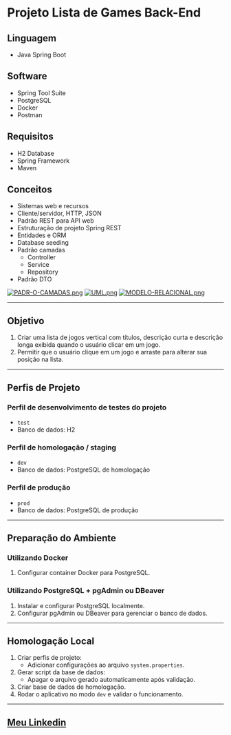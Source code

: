 # Projeto Lista de Games Back-End

## Linguagem
- Java Spring Boot

## Software
- Spring Tool Suite
- PostgreSQL
- Docker
- Postman

## Requisitos
- H2 Database
- Spring Framework
- Maven

## Conceitos
- Sistemas web e recursos
- Cliente/servidor, HTTP, JSON
- Padrão REST para API web
- Estruturação de projeto Spring REST
- Entidades e ORM
- Database seeding
- Padrão camadas
  - Controller
  - Service
  - Repository
- Padrão DTO

[![PADR-O-CAMADAS.png](https://i.postimg.cc/TwSLhKcG/PADR-O-CAMADAS.png)](https://postimg.cc/dk2txtXS)
[![UML.png](https://i.postimg.cc/02bgpcq9/UML.png)](https://postimg.cc/svd0zPXL)
[![MODELO-RELACIONAL.png](https://i.postimg.cc/GhkfPN5w/MODELO-RELACIONAL.png)](https://postimg.cc/bswLp6P3)


---

## Objetivo
1. Criar uma lista de jogos vertical com títulos, descrição curta e descrição longa exibida quando o usuário clicar em um jogo.
2. Permitir que o usuário clique em um jogo e arraste para alterar sua posição na lista.

---

## Perfis de Projeto

### Perfil de desenvolvimento de testes do projeto
- `test`
- Banco de dados: H2

### Perfil de homologação / staging
- `dev`
- Banco de dados: PostgreSQL de homologação

### Perfil de produção
- `prod`
- Banco de dados: PostgreSQL de produção

---

## Preparação do Ambiente

### Utilizando Docker
1. Configurar container Docker para PostgreSQL.

### Utilizando PostgreSQL + pgAdmin ou DBeaver
1. Instalar e configurar PostgreSQL localmente.
2. Configurar pgAdmin ou DBeaver para gerenciar o banco de dados.

---

## Homologação Local

1. Criar perfis de projeto:
   - Adicionar configurações ao arquivo `system.properties`.
2. Gerar script da base de dados:
   - Apagar o arquivo gerado automaticamente após validação.
3. Criar base de dados de homologação.
4. Rodar o aplicativo no modo `dev` e validar o funcionamento.



---

## [Meu Linkedin](https://www.linkedin.com/in/alexsandro-j-a-almeida/)
